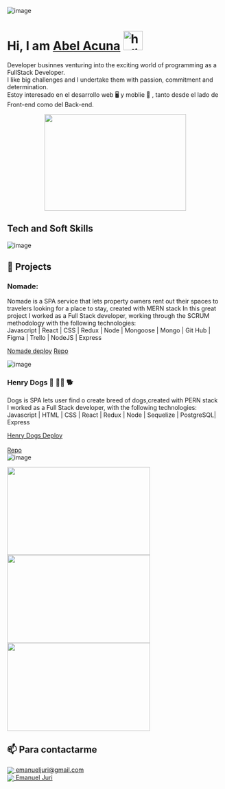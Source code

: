 
![image](https://user-images.githubusercontent.com/103460673/190002707-e9dcbbbb-62cb-47c8-90e0-f67ab90e50f4.png)

# **Hi, I am [Abel Acuna](https://www.linkedin.com/in/emanuel-juri/)** <img width="45" src="https://user-images.githubusercontent.com/76783198/182454378-115c3a2e-50cc-490e-85f0-fbdfab7f36ba.gif" alt="holis">

Developer businnes venturing into the exciting world of programming as a FullStack Developer.<br>
I like big challenges and I undertake them with passion, commitment and determination.<br>
Estoy interesado en el desarrollo web 🖥️ y moblie 📱 , tanto desde el lado de Front-end como del Back-end.<br>
<div align="center" >
      <img align="center" src="https://user-images.githubusercontent.com/76783198/182483558-499ad227-69c3-4323-b4f5-abab4942dade.gif" width="330" height="225"  />
</div> 

## Tech and Soft Skills

![image](https://user-images.githubusercontent.com/103460673/190003937-6b1a5176-fa91-44b9-ac92-546f01cd2bec.png)



## 📌 Projects
### Nomade:
Nomade is a SPA service that lets property owners rent out their spaces to travelers looking for a place to stay, created with MERN stack
In this great project I worked as a Full Stack developer, working through the SCRUM methodology with the following technologies:<br>
Javascript | React | CSS | Redux | Node | Mongoose | Mongo | Git Hub | Figma | Trello | NodeJS | Express

<a href="https://nomade-khaki.vercel.app/" fontSize="34">Nomade deploy</a>
<a href="[https://github.com/abelacco/PI-DOGS-FINAL](https://github.com/josefina17888/nomade)">Repo</a>

![image](https://user-images.githubusercontent.com/103460673/190005140-6988feba-dcaa-439a-b6d9-f41fbc84325e.png)



### Henry Dogs :dog: :service_dog: :dog2:
Dogs is SPA lets user find o create breed of dogs,created with PERN stack<br>
I worked as a Full Stack developer, with the following technologies:<br>
Javascript | HTML | CSS | React | Redux | Node | Sequelize | PostgreSQL| Express<br>

<a href="https://pi-dogs-final-nu.vercel.app/" fontSize="34">Henry Dogs Deploy</a>
</br></br>
<a href="https://github.com/abelacco/PI-DOGS-FINAL">Repo</a>
</br>
![image](https://user-images.githubusercontent.com/103460673/190006228-1d57eb1f-3d73-47ce-874c-7890f27640e9.png)


<div align="row" >
      <img src="https://user-images.githubusercontent.com/76783198/184228274-40a58435-e797-48ba-b6cf-e52aa99d3329.png" width="333" height="205"  />
      <img src="https://user-images.githubusercontent.com/76783198/184225656-63eb4e40-4881-48eb-bd86-c027602173a5.png" width="333" height="205"  />
      <img src="https://user-images.githubusercontent.com/76783198/184225936-7c59268c-39cf-41ad-8814-7c812aebb098.png" width="333" height="205"  />
</div>



## 📫 Para contactarme 

<p>
    <a href="https://emanueljuri@gmail.com">
      <img align="center" src="https://user-images.githubusercontent.com/76783198/182482940-c4a2a044-de93-4450-b354-9628cbb175c9.svg"/>
      emanueljuri@gmail.com
    </a>    
    <br>
    <a href="https://www.linkedin.com/in/emanuel-juri/">
      <img align="center" src="https://user-images.githubusercontent.com/76783198/182481396-19c89e94-f3ba-4e33-9df4-f5b7a094cf8f.svg"/>
      Emanuel Juri
    </a>
<p/>

